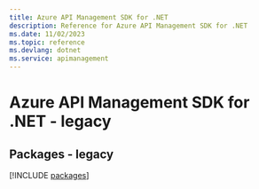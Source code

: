 ```yaml
---
title: Azure API Management SDK for .NET
description: Reference for Azure API Management SDK for .NET
ms.date: 11/02/2023
ms.topic: reference
ms.devlang: dotnet
ms.service: apimanagement
---
```

# Azure API Management SDK for .NET - legacy
## Packages - legacy
[!INCLUDE [packages](api-management-index.md)]